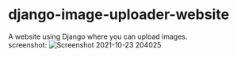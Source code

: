 # django-image-uploader-website
A website using Django where you can upload images. <br/>
screenshot:
![Screenshot 2021-10-23 204025](https://user-images.githubusercontent.com/66880935/138561927-dc30d2f5-eb02-4b2a-9fbd-9e5a6b3c2e2a.png)
